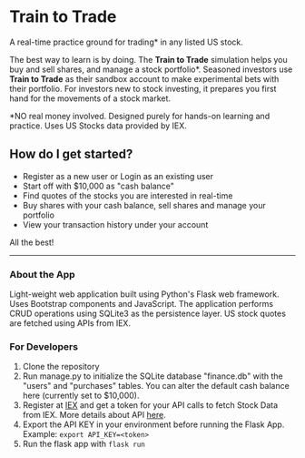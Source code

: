 # Train to Trade

A real-time practice ground for trading* in any listed US stock.

The best way to learn is by doing. The **Train to Trade** simulation helps you buy and sell shares, and manage a stock portfolio*.  Seasoned investors use **Train to Trade** as their sandbox account to make experimental bets with their portfolio. For investors new to stock investing, it prepares you first hand for the movements of a stock market.

*NO real money involved. Designed purely for hands-on learning and practice. Uses US Stocks data provided by IEX.

## How do I get started?
- Register as a new user or Login as an existing user
- Start off with $10,000 as "cash balance"
- Find quotes of the stocks you are interested in real-time
- Buy shares with your cash balance, sell shares and manage your portfolio
- View your transaction history under your account

All the best!

---
### About the App
Light-weight web application built using Python's Flask web framework. Uses Bootstrap components and JavaScript. The application performs CRUD operations using SQLite3 as the persistence layer. US stock quotes are fetched using APIs from IEX.

### For Developers
1. Clone the repository
2. Run manage.py to initialize the SQLite database "finance.db" with the "users" and "purchases" tables. You can alter the default cash balance here (currently set to $10,000).
3. Register at [IEX](https://www.iexcloud.io/) and get a token for your API calls to fetch Stock Data from IEX. More details about API [here](https://iexcloud.io/docs/api/). 
4. Export the API KEY in your environment before running the Flask App. Example: `export API_KEY=<token>`
5. Run the flask app with `flask run`